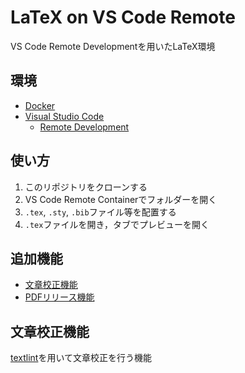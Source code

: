# LaTeX on VS Code Remote

VS Code Remote Developmentを用いたLaTeX環境

## 環境

* [Docker](https://www.docker.com/)
* [Visual Studio Code](https://code.visualstudio.com/)
  * [Remote Development](https://marketplace.visualstudio.com/items?itemName=ms-vscode-remote.vscode-remote-extensionpack)

## 使い方

1. このリポジトリをクローンする
2. VS Code Remote Containerでフォルダーを開く
3. `.tex`, `.sty`, `.bib`ファイル等を配置する
4. `.tex`ファイルを開き，タブでプレビューを開く

## 追加機能

* [文章校正機能](https://github.com/deka0106/latex-container/tree/textlint)
* [PDFリリース機能](https://github.com/deka0106/latex-container/tree/release)

## 文章校正機能

[textlint](https://github.com/textlint/textlint)を用いて文章校正を行う機能
